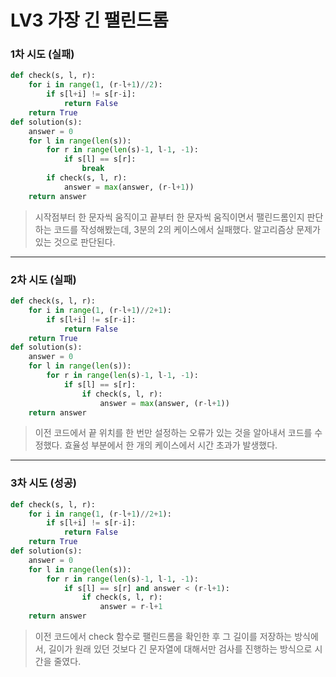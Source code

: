 # LV3 가장 긴 팰린드롬

### 1차 시도 (실패)
```py
def check(s, l, r):
    for i in range(1, (r-l+1)//2):
        if s[l+i] != s[r-i]:
            return False
    return True
def solution(s):
    answer = 0
    for l in range(len(s)):
        for r in range(len(s)-1, l-1, -1):
            if s[l] == s[r]:
                break
        if check(s, l, r):
            answer = max(answer, (r-l+1))
    return answer
```
> 시작점부터 한 문자씩 움직이고 끝부터 한 문자씩 움직이면서 팰린드롬인지 판단하는 코드를 작성해봤는데, 3분의 2의 케이스에서 실패했다. 알고리즘상 문제가 있는 것으로 판단된다.

*****

### 2차 시도 (실패)
```py
def check(s, l, r):
    for i in range(1, (r-l+1)//2+1):
        if s[l+i] != s[r-i]:
            return False
    return True
def solution(s):
    answer = 0
    for l in range(len(s)):
        for r in range(len(s)-1, l-1, -1):
            if s[l] == s[r]:
                if check(s, l, r):
                    answer = max(answer, (r-l+1))
    return answer
```
> 이전 코드에서 끝 위치를 한 번만 설정하는 오류가 있는 것을 알아내서 코드를 수정했다. 효율성 부분에서 한 개의 케이스에서 시간 초과가 발생했다.

*****

### 3차 시도 (성공)
```py
def check(s, l, r):
    for i in range(1, (r-l+1)//2+1):
        if s[l+i] != s[r-i]:
            return False
    return True
def solution(s):
    answer = 0
    for l in range(len(s)):
        for r in range(len(s)-1, l-1, -1):
            if s[l] == s[r] and answer < (r-l+1):
                if check(s, l, r):
                    answer = r-l+1
    return answer
```
> 이전 코드에서 check 함수로 팰린드롬을 확인한 후 그 길이를 저장하는 방식에서, 길이가 원래 있던 것보다 긴 문자열에 대해서만 검사를 진행하는 방식으로 시간을 줄였다.
